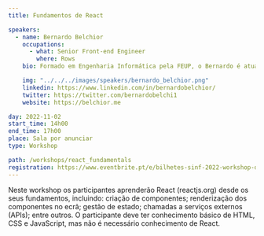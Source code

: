 ```yaml
---
title: Fundamentos de React

speakers:
  - name: Bernardo Belchior
    occupations:
      - what: Senior Front-end Engineer
        where: Rows
    bio: Formado em Engenharia Informática pela FEUP, o Bernardo é atualmente um Senior Front-End Engineer na Rows (rows.com), tendo também trabalhado na Amazon Madrid como Software Engineer. Atualmente, o Bernardo trabalha com React no desenvolvimento da tecnologia que permite renderizar as tabelas na Rows, depois de ter implementado gráficos na mesma plataforma.

    img: "../../../images/speakers/bernardo_belchior.png"
    linkedin: https://www.linkedin.com/in/bernardobelchior/
    twitter: https://twitter.com/bernardobelchi1
    website: https://belchior.me

day: 2022-11-02
start_time: 14h00
end_time: 17h00
place: Sala por anunciar
type: Workshop

path: /workshops/react_fundamentals
registration: https://www.eventbrite.pt/e/bilhetes-sinf-2022-workshop-de-fundamentos-de-react-438724495777
---
```


Neste workshop os participantes aprenderão React (reactjs.org) desde os seus fundamentos, incluindo: criação de componentes; renderização dos componentes no ecrã; gestão de estado; chamadas a serviços externos (APIs); entre outros.
O participante deve ter conhecimento básico de HTML, CSS e JavaScript, mas não é necessário conhecimento de React.
